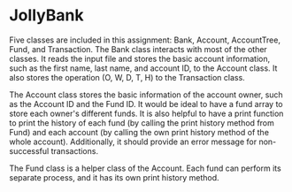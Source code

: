 # JollyBank

Five classes are included in this assignment: Bank, Account, AccountTree, Fund, and Transaction.
The Bank class interacts with most of the other classes. It reads the input file and stores the basic account information, such as the first name, last name, and account ID, to the Account class. It also stores the operation (O, W, D, T, H) to the Transaction class.

The Account class stores the basic information of the account owner, such as the Account ID and the Fund ID. It would be ideal to have a fund array to store each owner's different funds. It is also helpful to have a print function to print the history of each fund (by calling the print history method from Fund) and each account (by calling the own print history method of the whole account). Additionally, it should provide an error message for non-successful transactions.

The Fund class is a helper class of the Account. Each fund can perform its separate process, and it has its own print history method.
